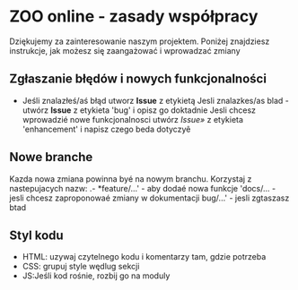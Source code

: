 # ZOO online - zasady współpracy 
Dziękujemy za zainteresowanie naszym projektem. Poniżej znajdziesz instrukcje, jak możesz się zaangażować i wprowadzać zmiany

## Zgłaszanie błędów i nowych funkcjonalności 
- Jeśli znalazłeś/aś błąd utworz **Issue** z etykietą 
﻿﻿Jesli znalazkes/as blad - utwórz **Issue** z etykieta 'bug' i opisz go doktadnie
﻿﻿Jesli chcesz wprowadzié nowe funkcjonalnosci utwórz *Issue»* z etykieta 'enhancement' i napisz czego beda dotyczyê

## Nowe branche
Kazda nowa zmiana powinna byé na nowym branchu. Korzystaj z nastepujacych nazw: .- *feature/...' - aby dodaé nowa funkcje
﻿﻿'docs/... - jesli chcesz zaproponowaé zmiany w dokumentacji
﻿﻿bug/...' - jesli zgtaszasz btad
## Styl kodu
- HTML: uzywaj czytelnego kodu i komentarzy tam, gdzie potrzeba
- CSS:  grupuj style wędlug sekcji
- JS:Jeśli kod rośnie, rozbij go na moduly
